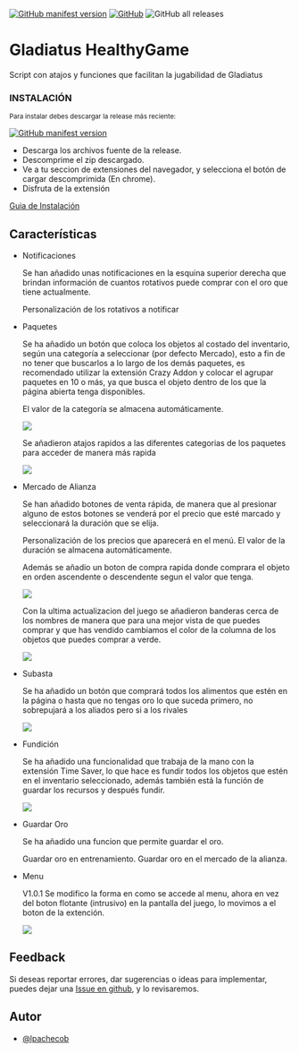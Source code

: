 [![GitHub manifest version](https://img.shields.io/github/manifest-json/v/lpachecob/Gladiatus-HealthyGame?label=Versi%C3%B3n)](https://github.com/lpachecob/Gladiatus-HealthyGame/blob/main/manifest.json)
[![GitHub](https://img.shields.io/github/license/lpachecob/Gladiatus-HealthyGame)](https://github.com/lpachecob/Gladiatus-HealthyGame/blob/main/LICENSE)
![GitHub all releases](https://img.shields.io/github/downloads/lpachecob/Gladiatus-HealthyGame/total?color=blue&label=Descargas)

# Gladiatus HealthyGame

Script con atajos y funciones que facilitan la jugabilidad de Gladiatus

### INSTALACIÓN

<sub>Para instalar debes descargar la release más reciente:</sub>

[![GitHub manifest version](https://img.shields.io/github/manifest-json/v/lpachecob/Gladiatus-HealthyGame?label=Versi%C3%B3n)](https://github.com/lpachecob/Gladiatus-HealthyGame/releases)

- Descarga los archivos fuente de la release.
- Descomprime el zip descargado.
- Ve a tu seccion de extensiones del navegador, y selecciona el botón de cargar descomprimida (En chrome).
- Disfruta de la extensión

[Guia de Instalación](https://github.com/lpachecob/Gladiatus-HealthyGame/tree/main/images/screenshots/instalacion)

## Características

- Notificaciones
    
    Se han añadido unas notificaciones en la esquina superior derecha que brindan información de cuantos rotativos puede comprar con el oro que tiene actualmente.
    
    Personalización de los rotativos a notificar

- Paquetes

    Se ha añadido un botón que coloca los objetos al costado del inventario, según una categoría a seleccionar (por defecto Mercado), esto a fin de no tener que buscarlos a lo largo de los demás paquetes, es recomendado utilizar la extensión Crazy Addon y colocar el agrupar paquetes en 10 o más, ya que busca el objeto dentro de los que la página abierta tenga disponibles.
    
    El valor de la categoría se almacena automáticamente.
    
    <img src="https://raw.githubusercontent.com/lpachecob/Gladiatus-HealthyGame/main/images/screenshots/Paquetes.png">
    
    Se añadieron atajos rapidos a las diferentes categorias de los paquetes para acceder de manera más rapida
    
     <img src="https://raw.githubusercontent.com/lpachecob/Gladiatus-HealthyGame/main/images/screenshots/ExtenderPaquetes.png?raw=true">

- Mercado de Alianza

    Se han añadido botones de venta rápida, de manera que al presionar alguno de estos botones se venderá por el precio que esté marcado y seleccionará la duración que se elija.

    Personalización de los precios que aparecerá en el menú. El valor de la duración se almacena automáticamente.
    
    Además se añadio un boton de compra rapida donde comprara el objeto en orden ascendente o descendente segun el valor que tenga.
    
    <img src="https://raw.githubusercontent.com/lpachecob/Gladiatus-HealthyGame/main/images/screenshots/MercadoDeAlianza.png?raw=true">

   Con la ultima actualizacion del juego se añadieron banderas cerca de los nombres de manera que para una mejor vista    de que puedes comprar y que has vendido cambiamos el color de la columna de los objetos que puedes comprar a verde.


  <img src="https://raw.githubusercontent.com/lpachecob/Gladiatus-HealthyGame/main/images/screenshots/MAColoreado.png?raw=true">


- Subasta

    Se ha añadido un botón que comprará todos los alimentos que estén en la página o hasta que no tengas oro lo que suceda primero, no sobrepujará a los aliados pero si a los rivales
    
    <img src="https://raw.githubusercontent.com/lpachecob/Gladiatus-HealthyGame/main/images/screenshots/SubastaCompraRapida.png?raw=true">


- Fundición

    Se ha añadido una funcionalidad que trabaja de la mano con la extensión Time Saver, lo que hace es fundir todos los objetos que estén en el inventario seleccionado, además también está la función de guardar los recursos y después fundir.
    
     <img src="https://raw.githubusercontent.com/lpachecob/Gladiatus-HealthyGame/main/images/screenshots/Fundicion.png?raw=true">

- Guardar Oro

    Se ha añadido una funcion que permite guardar el oro.

    Guardar oro en entrenamiento.
    Guardar oro en el mercado de la alianza.

- Menu
    
    V1.0.1 Se modifico la forma en como se accede al menu, ahora en vez del boton flotante (intrusivo) en la pantalla del juego, lo movimos a el boton de la extención.
  
    ![](images/screenshots/Menu.gif)
     


## Feedback

Si deseas reportar errores, dar sugerencias o ideas para implementar, puedes dejar una [Issue en github](https://github.com/lpachecob/Gladiatus-HealthyGame/issues/new), y lo revisaremos.

## Autor

- [@lpachecob](https://github.com/lpachecob)
